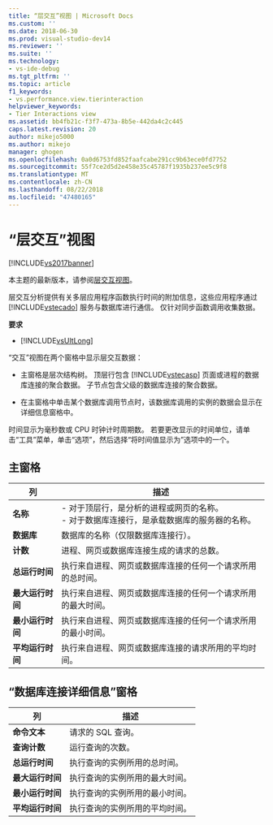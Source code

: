 ```yaml
---
title: “层交互”视图 | Microsoft Docs
ms.custom: ''
ms.date: 2018-06-30
ms.prod: visual-studio-dev14
ms.reviewer: ''
ms.suite: ''
ms.technology:
- vs-ide-debug
ms.tgt_pltfrm: ''
ms.topic: article
f1_keywords:
- vs.performance.view.tierinteraction
helpviewer_keywords:
- Tier Interactions view
ms.assetid: bb4fb21c-f3f7-473a-8b5e-442da4c2c445
caps.latest.revision: 20
author: mikejo5000
ms.author: mikejo
manager: ghogen
ms.openlocfilehash: 0a0d6753fd852faafcabe291cc9b63ece0fd7752
ms.sourcegitcommit: 55f7ce2d5d2e458e35c45787f1935b237ee5c9f8
ms.translationtype: MT
ms.contentlocale: zh-CN
ms.lasthandoff: 08/22/2018
ms.locfileid: "47480165"
---
```

# <a name="tier-interactions-view"></a>“层交互”视图
[!INCLUDE[vs2017banner](../includes/vs2017banner.md)]

本主题的最新版本，请参阅[层交互视图](https://docs.microsoft.com/visualstudio/profiling/tier-interactions-view)。  
  
层交互分析提供有关多层应用程序函数执行时间的附加信息，这些应用程序通过 [!INCLUDE[vstecado](../includes/vstecado-md.md)] 服务与数据库进行通信。 仅针对同步函数调用收集数据。  
  
 **要求**  
  
-   [!INCLUDE[vsUltLong](../includes/vsultlong-md.md)]  
  
 “交互”视图在两个窗格中显示层交互数据：  
  
-   主窗格是层次结构树。 顶层行包含 [!INCLUDE[vstecasp](../includes/vstecasp-md.md)] 页面或进程的数据库连接的聚合数据。 子节点包含父级的数据库连接的聚合数据。  
  
-   在主窗格中单击某个数据库调用节点时，该数据库调用的实例的数据会显示在详细信息窗格中。  
  
 时间显示为毫秒数或 CPU 时钟计时周期数。 若要更改显示的时间单位，请单击“工具”菜单，单击“选项”，然后选择“将时间值显示为”选项中的一个。  
  
## <a name="master-pane"></a>主窗格  
  
|列|描述|  
|------------|-----------------|  
|**名称**|-   对于顶层行，是分析的进程或网页的名称。<br />-   对于数据库连接行，是承载数据库的服务器的名称。|  
|**数据库**|数据库的名称（仅限数据库连接行）。|  
|**计数**|进程、网页或数据库连接生成的请求的总数。|  
|**总运行时间**|执行来自进程、网页或数据库连接的任何一个请求所用的总时间。|  
|**最大运行时间**|执行来自进程、网页或数据库连接的任何一个请求所用的最大时间。|  
|**最小运行时间**|执行来自进程、网页或数据库连接的任何一个请求所用的最小时间。|  
|**平均运行时间**|执行来自进程、网页或数据库连接的请求所用的平均时间。|  
  
## <a name="database-connection-details-pane"></a>“数据库连接详细信息”窗格  
  
|列|描述|  
|------------|-----------------|  
|**命令文本**|请求的 SQL 查询。|  
|**查询计数**|运行查询的次数。|  
|**总运行时间**|执行查询的实例所用的总时间。|  
|**最大运行时间**|执行查询的实例所用的最大时间。|  
|**最小运行时间**|执行查询的实例所用的最小时间。|  
|**平均运行时间**|执行查询的实例所用的平均时间。|



